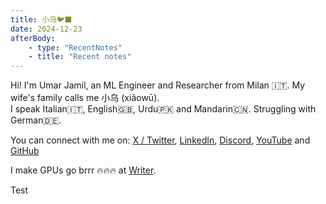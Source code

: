 ```yaml
---
title: 小乌🐦‍⬛
date: 2024-12-23
afterBody:
    - type: "RecentNotes"
    - title: "Recent notes"
---
```

Hi! I'm Umar Jamil, an ML Engineer and Researcher from Milan 🇮🇹.
My wife's family calls me 小乌 (xiǎowū).  
I speak Italian🇮🇹, English🇬🇧, Urdu🇵🇰 and Mandarin🇨🇳. Struggling with German🇩🇪.  

You can connect with me on: [X / Twitter](https://x.com/hkproj), [LinkedIn](https://www.linkedin.com/in/ujamil/), [Discord](https://discord.gg/JRKsaNbhCg), [YouTube](https://www.youtube.com/@umarjamilai) and [GitHub](https://github.com/hkproj)

I make GPUs go brrr 🔥🔥🔥 at [Writer](https://www.writer.com/).

Test